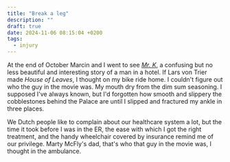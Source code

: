 ```yaml
---
title: "Break a leg"
description: ""
draft: true
date: 2024-11-06 08:15:04 +0200
tags:
  - injury
---
```

At the end of October Marcin and I went to see _[Mr. K](https://www.imdb.com/title/tt7972570/)_, a confusing but no less beautiful and interesting story of a man in a hotel. If Lars von Trier made _House of Leaves_, I thought on my bike ride home. I couldn't figure out who the guy in the movie was. My mouth dry from the dim sum seasoning. I supposed I've always known, but I'd forgotten how smooth and slippery the cobblestones behind the Palace are until I slipped and fractured my ankle in three places.

We Dutch people like to complain about our healthcare system a lot, but the time it took before I was in the ER, the ease with which I got the right treatment, and the handy wheelchair covered by insurance remind me of our privilege. Marty McFly's dad, that's who that guy in the movie was, I thought in the ambulance.